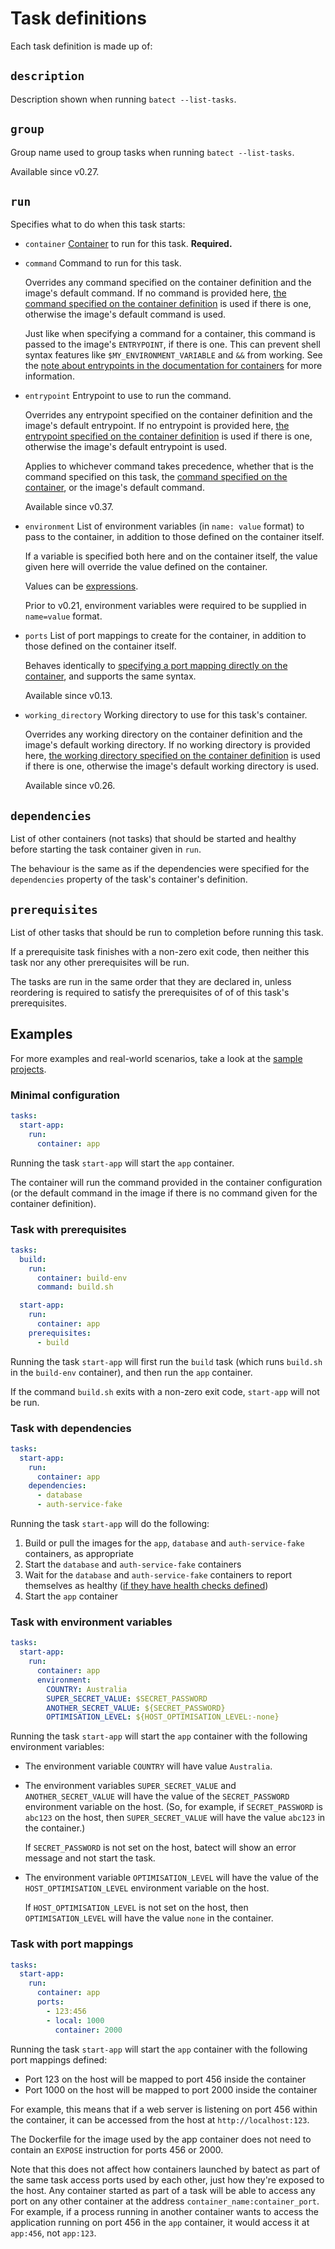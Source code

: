 # Task definitions

Each task definition is made up of:

## `description`
Description shown when running `batect --list-tasks`.

## `group`
Group name used to group tasks when running `batect --list-tasks`.

Available since v0.27.

## `run`
Specifies what to do when this task starts:

* `container` [Container](Containers.md) to run for this task. **Required.**

* `command` Command to run for this task.

    Overrides any command specified on the container definition and the image's default command. If no command is provided here,
    [the command specified on the container definition](Containers.md#command) is used if there is one, otherwise the image's default command is used.

    Just like when specifying a command for a container, this command is passed to the image's `ENTRYPOINT`, if there is one. This can prevent
    shell syntax features like `$MY_ENVIRONMENT_VARIABLE` and `&&` from working. See the
    [note about entrypoints in the documentation for containers](Containers.md#command-entrypoint-note) for more information.

* `entrypoint` Entrypoint to use to run the command.

    Overrides any entrypoint specified on the container definition and the image's default entrypoint. If no entrypoint is provided here,
    [the entrypoint specified on the container definition](Containers.md#entrypoint) is used if there is one, otherwise the image's default entrypoint is used.

    Applies to whichever command takes precedence, whether that is the command specified on this task, the [command specified on the container](Containers.md#command),
    or the image's default command.

    Available since v0.37.

* `environment` List of environment variables (in `name: value` format) to pass to the container, in addition to those defined on the
  container itself.

    If a variable is specified both here and on the container itself, the value given here will override the value defined on the container.

    Values can be [expressions](Overview.md#expressions).

    Prior to v0.21, environment variables were required to be supplied in `name=value` format.

* `ports` List of port mappings to create for the container, in addition to those defined on the container itself.

    Behaves identically to [specifying a port mapping directly on the container](Containers.md#ports), and supports the same syntax.

    Available since v0.13.

* `working_directory` Working directory to use for this task's container.

    Overrides any working directory on the container definition and the image's default working directory. If no working directory is provided here,
    [the working directory specified on the container definition](Containers.md#working_directory) is used if there is one, otherwise the image's default
    working directory is used.

    Available since v0.26.

## `dependencies`
List of other containers (not tasks) that should be started and healthy before starting the task container given in `run`.

The behaviour is the same as if the dependencies were specified for the `dependencies` property of the task's container's definition.

## `prerequisites`
List of other tasks that should be run to completion before running this task.

If a prerequisite task finishes with a non-zero exit code, then neither this task nor any other prerequisites will be run.

The tasks are run in the same order that they are declared in, unless reordering is required to satisfy the prerequisites of
of of this task's prerequisites.

## Examples

For more examples and real-world scenarios, take a look at the [sample projects](../SampleProjects.md).

### Minimal configuration
```yaml
tasks:
  start-app:
    run:
      container: app
```

Running the task `start-app` will start the `app` container.

The container will run the command provided in the container configuration (or the default command in the image if there is no command
given for the container definition).

### Task with prerequisites
```yaml
tasks:
  build:
    run:
      container: build-env
      command: build.sh

  start-app:
    run:
      container: app
    prerequisites:
      - build
```

Running the task `start-app` will first run the `build` task (which runs `build.sh` in the `build-env` container), and then run the `app` container.

If the command `build.sh` exits with a non-zero exit code, `start-app` will not be run.

### Task with dependencies
```yaml
tasks:
  start-app:
    run:
      container: app
    dependencies:
      - database
      - auth-service-fake
```

Running the task `start-app` will do the following:

1. Build or pull the images for the `app`, `database` and `auth-service-fake` containers, as appropriate
2. Start the `database` and `auth-service-fake` containers
3. Wait for the `database` and `auth-service-fake` containers to report themselves as healthy
   ([if they have health checks defined](../tips/WaitingForDependenciesToBeReady.md))
4. Start the `app` container

### Task with environment variables
```yaml
tasks:
  start-app:
    run:
      container: app
      environment:
        COUNTRY: Australia
        SUPER_SECRET_VALUE: $SECRET_PASSWORD
        ANOTHER_SECRET_VALUE: ${SECRET_PASSWORD}
        OPTIMISATION_LEVEL: ${HOST_OPTIMISATION_LEVEL:-none}
```

Running the task `start-app` will start the `app` container with the following environment variables:

* The environment variable `COUNTRY` will have value `Australia`.

* The environment variables `SUPER_SECRET_VALUE` and `ANOTHER_SECRET_VALUE` will have the value of the `SECRET_PASSWORD` environment variable on
  the host. (So, for example, if `SECRET_PASSWORD` is `abc123` on the host, then `SUPER_SECRET_VALUE` will have the value `abc123` in the container.)

    If `SECRET_PASSWORD` is not set on the host, batect will show an error message and not start the task.

* The environment variable `OPTIMISATION_LEVEL` will have the value of the `HOST_OPTIMISATION_LEVEL` environment variable on the host.

    If `HOST_OPTIMISATION_LEVEL` is not set on the host, then `OPTIMISATION_LEVEL` will have the value `none` in the container.

### Task with port mappings
```yaml
tasks:
  start-app:
    run:
      container: app
      ports:
        - 123:456
        - local: 1000
          container: 2000
```

Running the task `start-app` will start the `app` container with the following port mappings defined:

* Port 123 on the host will be mapped to port 456 inside the container
* Port 1000 on the host will be mapped to port 2000 inside the container

For example, this means that if a web server is listening on port 456 within the container, it can be accessed from the host at `http://localhost:123`.

The Dockerfile for the image used by the app container does not need to contain an `EXPOSE` instruction for ports 456 or 2000.

Note that this does not affect how containers launched by batect as part of the same task access ports used by each other, just how they're exposed to the host.
Any container started as part of a task will be able to access any port on any other container at the address `container_name:container_port`. For example,
if a process running in another container wants to access the application running on port 456 in the `app` container, it would access it at `app:456`,
not `app:123`.
